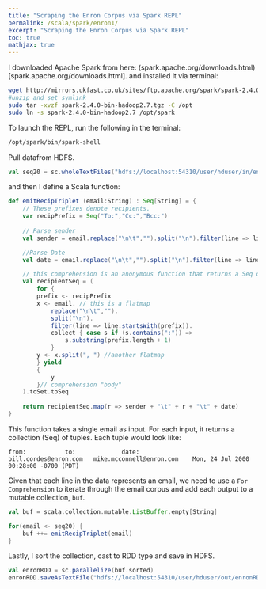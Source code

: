 ```yaml
---
title: "Scraping the Enron Corpus via Spark REPL"
permalink: /scala/spark/enron1/
excerpt: "Scraping the Enron Corpus via Spark REPL"
toc: true
mathjax: true
---
```


I downloaded Apache Spark from here: (spark.apache.org/downloads.html)[spark.apache.org/downloads.html].
and installed it via terminal:

```bash
wget http://mirrors.ukfast.co.uk/sites/ftp.apache.org/spark/spark-2.4.0/spark-2.4.0-bin-hadoop2.7.tgz
#unzip and set symlink
sudo tar -xvzf spark-2.4.0-bin-hadoop2.7.tgz -C /opt
sudo ln -s spark-2.4.0-bin-hadoop2.7 /opt/spark
```

To launch the REPL, run the following in the terminal:
```bash
/opt/spark/bin/spark-shell 
```


Pull datafrom HDFS.
```scala
val seq20 = sc.wholeTextFiles("hdfs://localhost:54310/user/hduser/in/enron20.seq").first._2.split("\n\n").filter(line => line.contains("Date:"))
```


and then I define a Scala function:

```scala
def emitRecipTriplet (email:String) : Seq[String] = {
	// These prefixes denote recipients.
	var recipPrefix = Seq("To:","Cc:","Bcc:") 
	
	// Parse sender
	val sender = email.replace("\n\t","").split("\n").filter(line => line.startsWith("From:"))(0).substring(6).trim()

	//Parse Date
	val date = email.replace("\n\t","").split("\n").filter(line => line.startsWith("Date:"))(0).substring(6).trim() 

	// this comprehension is an anonymous function that returns a Seq of recipients. It's pretty good.
	val recipientSeq = (
		for {
		prefix <- recipPrefix
		x <- email. // this is a flatmap
			replace("\n\t","").
			split("\n").
			filter(line => line.startsWith(prefix)).
			collect { case s if (s.contains(":")) =>
				s.substring(prefix.length + 1)
			}
		y <- x.split(", ") //another flatmap
		} yield 
		{
			y
		}// comprehension "body"	
	).toSet.toSeq
		
	return recipientSeq.map(r => sender + "\t" + r + "\t" + date)
}
```

This function takes a single email as input. For each input, it returns a collection (Seq) of tuples.
Each tuple would look like:
```
from:			to:				date:
bill.cordes@enron.com	mike.mcconnell@enron.com	Mon, 24 Jul 2000 00:28:00 -0700 (PDT)
```

Given that each line in the data represents an email, we need to use a `For Comprehension` to iterate through the email corpus and add each output to a mutable collection, `buf`.

```scala
val buf = scala.collection.mutable.ListBuffer.empty[String]

for(email <- seq20) {
	buf ++= emitRecipTriplet(email)
}
```

Lastly, I sort the collection, cast to RDD type and save in HDFS.

```scala
val enronRDD = sc.parallelize(buf.sorted)
enronRDD.saveAsTextFile("hdfs://localhost:54310/user/hduser/out/enronRDD1")
```

